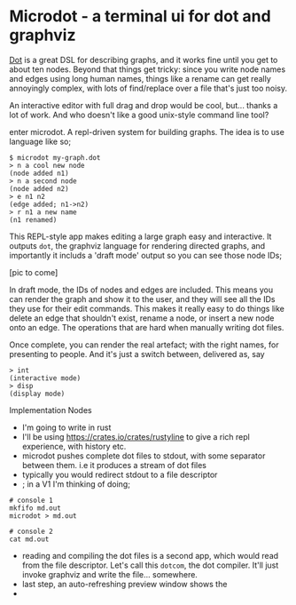 # Microdot - a terminal ui for dot and graphviz

[Dot](https://graphviz.org/doc/info/lang.html) is a great DSL for describing graphs, and it works fine until you get to about ten nodes. Beyond that things get tricky: since you write node names and edges using long human names, things like a rename can get really annoyingly complex, with lots of find/replace over a file that's just too noisy.

An interactive editor with full drag and drop would be cool, but... thanks a lot of work. And who doesn't like a good unix-style command line tool?

enter microdot. A repl-driven system for building graphs. The idea is to use language like so;

```
$ microdot my-graph.dot
> n a cool new node
(node added n1)
> n a second node
(node added n2)
> e n1 n2
(edge added; n1->n2)
> r n1 a new name
(n1 renamed)
```

This REPL-style app makes editing a large graph easy and interactive. It outputs `dot`, the graphviz language for rendering directed graphs, and importantly it includs a 'draft mode' output so you can see those node IDs;

[pic to come]

In draft mode, the IDs of nodes and edges are included. This means you can render the graph and show it to the user, and they will see all the IDs they use for their edit commands. This makes it really easy to do things like delete an edge that shouldn't exist, rename a node, or insert a new node onto an edge. The operations that are hard when manually writing dot files.

Once complete, you can render the real artefact; with the right names, for presenting to people. And it's just a switch between, delivered as, say

```
> int
(interactive mode)
> disp
(display mode)
```

Implementation Nodes

- I'm going to write in rust
- I'll be using https://crates.io/crates/rustyline to give a rich repl experience, with history etc.
- microdot pushes complete dot files to stdout, with some separator between them. i.e it produces a stream of dot files
- typically you would redirect stdout to a file descriptor
- ; in a V1 I'm thinking of doing;

```
# console 1
mkfifo md.out
microdot > md.out

# console 2
cat md.out
```

- reading and compiling the dot files is a second app, which would read from the file descriptor. Let's call this `dotcom`, the dot compiler. It'll just invoke graphviz and write the file... somewhere.
- last step, an auto-refreshing preview window shows the 
- 
